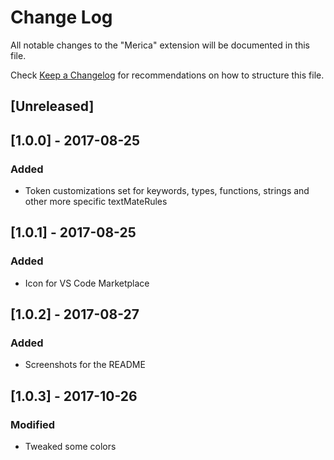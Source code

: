 # Change Log
All notable changes to the "Merica" extension will be documented in this file.

Check [Keep a Changelog](http://keepachangelog.com/) for recommendations on how to structure this file.

## [Unreleased]

## [1.0.0] - 2017-08-25
### Added
- Token customizations set for keywords, types, functions, strings and other more specific textMateRules

## [1.0.1] - 2017-08-25
### Added
- Icon for VS Code Marketplace

## [1.0.2] - 2017-08-27
### Added
- Screenshots for the README

## [1.0.3] - 2017-10-26
### Modified
- Tweaked some colors